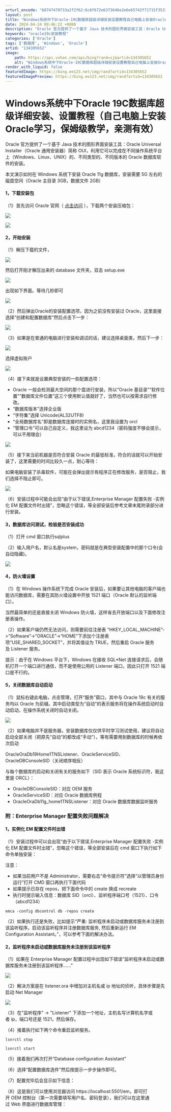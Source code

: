 ```yaml
---
arturl_encode: "68747470733a2f2f62:6c6f672e6373646e2e6e65742f71715f35313633303136362f:61727469636c652f64657461696c732f313334333035363532"
layout: post
title: "Windows系统中下Oracle-19C数据库超级详细安装设置教程自己电脑上安装Oracle学习,保姆级教学,亲测有效"
date: 2024-04-24 09:46:22 +0800
description: "Oracle 官方提供了一个基于 Java 技术的图形界面安装工具：Oracle Universal"
keywords: "oracle19c安装教程"
categories: ['Oracle']
tags: ['数据库', 'Windows', 'Oracle']
artid: "134305652"
image:
    path: https://api.vvhan.com/api/bing?rand=sj&artid=134305652
    alt: "Windows系统中下Oracle-19C数据库超级详细安装设置教程自己电脑上安装Oracle学习,保姆级教学,亲测有效"
render_with_liquid: false
featuredImage: https://bing.ee123.net/img/rand?artid=134305652
featuredImagePreview: https://bing.ee123.net/img/rand?artid=134305652
---
```


# Windows系统中下Oracle 19C数据库超级详细安装、设置教程（自己电脑上安装Oracle学习，保姆级教学，亲测有效）

Oracle 官方提供了一个基于 Java 技术的图形界面安装工具：Oracle Universal Installer（Oracle 通用安装器）简称 OUI，利用它可以完成在不同操作系统平台上（Windows、Linux、UNIX）的、不同类型的、不同版本的 Oracle 数据库软件的安装。

本文演示如何在 Windows 系统下安装 Oracle 11g 数据库，安装需要 5G 左右的磁盘空间（Oracle 主目录 3GB，数据文件 2GB）

#### 1，下载安装包

（1）首先访问 Oracle 官网（
[点击访问](https://www.oracle.com/database/technologies/oracle-database-software-downloads.html "点击访问")
），下载两个安装压缩包：

![](https://i-blog.csdnimg.cn/blog_migrate/bea97b136be1a331e5acdb5499ec6e88.png)

![](https://i-blog.csdnimg.cn/blog_migrate/ef34fddf19934edf8d58af59895a282d.png)

#### 2，开始安装

（1）解压下载的文件，

![](https://i-blog.csdnimg.cn/blog_migrate/5cbd1152e67e25cbb2c7cd943cc54c8a.png)

然后打开刚才解压出来的 database 文件夹，双击 setup.exe

![](https://i-blog.csdnimg.cn/blog_migrate/fd9a987e4e1925125ffdbaa53b7a6c64.png)

出现如下界面。等待几秒即可

![](https://i-blog.csdnimg.cn/blog_migrate/0b64505eb819c314076d2a820097ea1a.png)

（2）然后弹出Oracle的安装配置选项，因为之前没有安装过 Oracle，这里直接选择“创建和配置数据库”然后点击下一步：

![](https://i-blog.csdnimg.cn/blog_migrate/be4f82af51f20a42d1f26c5b2182aeef.png)

（3）如果是在普通的电脑进行安装和调试的话，建议选择桌面类，然后下一步：

![](https://i-blog.csdnimg.cn/blog_migrate/964b81d2dd664d8d3de2fe8c9f43e666.png)

选择虚拟账户

![](https://i-blog.csdnimg.cn/blog_migrate/fe08e264c2cbbd33334ea732ba431b7c.png)

（4）接下来就是设置典型安装的一些配置选项：

* Oracle 一般会检测最大空间的那个盘进行安装，所以“Oracle 基目录”“软件位置”“数据库文件位置”这三个使用默认值就好了，当然也可以按需求自行修改。
* “数据库版本”选择企业版
* “字符集”选择 Unicode(AL32UTF8)
* “全局数据库名”即是数据库连接时的实例名，这里我设置为 orcl
* “管理口令”可以自己自定义，我这里设为 abcd1234（密码强度不够会提示，可以不用理会）

![](https://i-blog.csdnimg.cn/blog_migrate/f8ffb4a5774833d11b3da51e62f80ba6.png)

（5）接下来当前机器是否符合安装 Oracle 的最低标准，符合的话就可以开始安装了，这里需要的时间比较久一点，耐心等待：

如果电脑安装了杀毒软件，可能在会弹出提示有程序正在修改服务，是否阻止，我们选择不阻止即可。

![](https://i-blog.csdnimg.cn/blog_migrate/e107ba0f4c2738a261978d8f3cf1f777.png)

（6）安装过程中可能会出现“由于以下错误,Enterprise Manager 配置失败 -实例化 EM 配置文件时出错”，忽略这个错误，等全部安装后参考文章末尾附录部分进行安装。

#### 3，数据库访问测试，检验是否安装成功

（1）打开 cmd 窗口执行sqlplus
  
（2）输入用户名，默认名是system，密码就是在典型安装配置中的那个口令(会自动隐藏)。

![](https://i-blog.csdnimg.cn/blog_migrate/c794061c9dbc825be4e1edeb770020cc.png)

#### 4，防火墙设置

（1）在 Windows 操作系统下完成 Oracle 安装后，如果要让其他电脑的客户端也能访问数据库，需要在其防火墙设置中开放 1521 端口（Oracle 默认的监听端口）。

当然最简单的还是直接关闭 Windows 防火墙，这样省去开放端口以及下面修改注册表操作。

（2）如果客户端仍然无法访问，则需要前往注册表 “HKEY\_LOCAL\_MACHINE”->“Software”->“ORACLE”->“HOME”下添加个注册表项“USE\_SHARED\_SOCKET”，并将其值设为 TRUE，然后重启 Oracle 服务及 Listener 服务。

提示：由于在 Windows 平台下，Windows 在接收 SQL\*Net 连接请求后，会随机打开一个端口进行通信，而不是使用公用的 Listener 端口，因此只打开 1521 端口是不行的。

#### 5，关闭数据库自动启动

（1）鼠标右键此电脑，点击管理，打开“服务”窗口，其中与 Oracle 19c 有关的服务均以 Oracle 为前缀。其中启动类型为“自动”的表示服务将在操作系统启动时自动启动，在操作系统关闭时自动关闭。

![](https://i-blog.csdnimg.cn/blog_migrate/b1c7c6cd473adc73807c547eaac9b247.png)

（2）如果电脑并不是服务器，安装数据库仅仅供平时学习测试使用，建议将自动启动全部关闭（把原先“自动”的都改成“手动”），等有需要用到数据库的时候再依次启动

OracleOraDb19Home1TNSListener、OracleServiceSID、OracleDBConsoleSID（关闭顺序相反）

与每个数据库的启动和关闭有关的服务如下（SID 表示 Oracle 系统标识符，我这里是 ORCL）：

* OracleDBConsoleSID：对应 OEM 服务
* OracleServiceSID：对应 Oracle 数据库例程
* OracleOraDb11g\_home1TNSListener：对应 Oracle 数据库数据监听服务

### 附：Enterprise Manager 配置失败问题解决

#### 1，实例化 EM 配置文件时出错

（1）安装过程中可以会出现“由于以下错误,Enterprise Manager 配置失败 -实例化 EM 配置文件时出错”，忽略这个错误，等全部安装后在 cmd 窗口下执行如下命令单独安装：

注意：

* 如果当前用户不是 Administrator，需要右击“命令提示符”选择“以管理员身份运行”打开 CMD 窗口再执行下面代码
* 如果提示已存在 repos，把下面命令中的 create 换成 recreate
* 执行时提示输入信息：数据库 SID（orcl）、监听程序端口号（1521）、口令（abcd1234）

```
emca -config dbcontrol db -repos create
```

（2）如果执行还是失败，比如提示“严重: 监听程序未启动或数据库服务未注册到该监听程序。启动该监听程序并注册数据库服务, 然后重新运行 EM Configuration Assistant。”，可以参考下面的解决办法。

#### 2，监听程序未启动或数据库服务未注册到该监听程序

（1）如果在 Enterprise Manager 配置过程中出现如下错误“监听程序未启动或数据库服务未注册到该监听程序......”

![](https://i-blog.csdnimg.cn/blog_migrate/376e24add10bbd8155e92813d8239599.png)

（2）解决方案是在 listener.ora 中增加对主机名或 ip 地址的侦听，具体步骤是先启动 Net Manager

![](https://i-blog.csdnimg.cn/blog_migrate/be24297c44d9262d6b869347738a8b58.png)

（3）在"监听程序" -> "Listener" 下添加一个地址，主机名写计算机名字或者 ip，端口号还是 1521，然后保存。

（4）接着执行如下两个命令重启监听服务。

```
lsnrctl stop

lsnrctl start
```

（5）接着我们再次打开“Database configuration Assistant”

（6）选择“配置数据库选件”然后按提示一步步操作即可。

（7）配置完毕后会显示如下信息：

（8）这是我们可以使用浏览器访问 https://localhost:5501/em，即可打开 OEM 控制台（第一次需要填写用户名、密码登录），我们可以在这里通过 Web 界面进行数据库管理：

[​](https://www.hangge.com/blog/cache/detail_2817.html# "​")